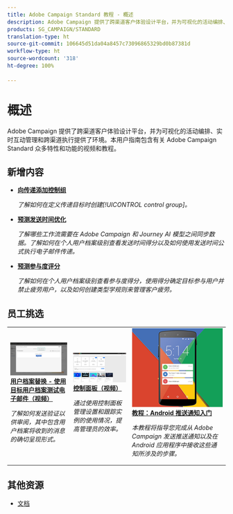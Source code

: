 ```yaml
---
title: Adobe Campaign Standard 教程 - 概述
description: Adobe Campaign 提供了跨渠道客户体验设计平台，并为可视化的活动编排、实时互动管理和跨渠道执行提供了环境。本用户指南包含有关 Adobe Campaign Standard 众多特性和功能的视频和教程。
products: SG_CAMPAIGN/STANDARD
translation-type: ht
source-git-commit: 106645d51da04a8457c73096865329bd0b87381d
workflow-type: ht
source-wordcount: '318'
ht-degree: 100%

---
```



# 概述

Adobe Campaign 提供了跨渠道客户体验设计平台，并为可视化的活动编排、实时互动管理和跨渠道执行提供了环境。本用户指南包含有关 Adobe Campaign Standard 众多特性和功能的视频和教程。

## 新增内容

* **[向传递添加控制组](/help/communication-channels/email/control-groups.md)**

   *了解如何在定义传递目标时创建[!UICONTROL control group]。*

* **[预测发送时间优化](/help/communication-channels/email/ai-powered-emails/predictive-send-time-optimization.md)**

   *了解哪些工作流需要在 Adobe Campaign 和 Journey AI 模型之间同步数据。了解如何在个人用户档案级别查看发送时间得分以及如何使用发送时间公式执行电子邮件传递。*

* **[预测参与度评分](/help/communication-channels/email/ai-powered-emails/predictive-engagement-scoring.md)**

   *了解如何在个人用户档案级别查看参与度得分，使用得分确定目标参与用户并禁止疲劳用户，以及如何创建类型学规则来管理客户疲劳。*

## 员工挑选

<table>
<tr>
  <td>
    <a href="./communication-channels/email/profile-substitution.md"> 
      <img alt="用户档案替换 - 使用目标用户档案测试电子邮件（视频）" src="./assets/substitution_tab.png"/>
    </a>
    <div>
      <a href="./communication-channels/email/profile-substitution.md">
    <strong>用户档案替换 - 使用目标用户档案测试电子邮件（视频）</strong>
    </a>
    </div>
    <p>
    <em>了解如何发送验证以供审阅，其中包含用户档案将收到的消息的确切呈现形式。</em>
    <p>
  </td>
   <td>
    <a href="./administrating/control-panel/control-panel-overview.md">
      <img alt="控制面板（视频）" src="./assets/control-panel.png" />
    </a>
    <div>
    <a href="./administrating/control-panel/control-panel-overview.md">
    <strong>控制面板（视频）</strong>
    </a>
    </div>
    <p>
    <em> 通过使用控制面板管理设置和跟踪实例的使用情况，提高管理员的效率。</em>
    <p>
  </td>
  <td>
    <a href="https://docs.adobe.com/content/help/zh-Hans/campaign-standard-learn/getting-started-with-push-notifications-android/introduction.html">
      <img alt="教程：Android 推送通知入门" src="./assets/push-for-android.png" />
    </a>
    <div>
      <a href="https://docs.adobe.com/content/help/zh-Hans/campaign-standard-learn/getting-started-with-push-notifications-android/introduction.html">
    <strong>教程：Android 推送通知入门</strong>
    </a>
    </div>
    <p>
    <em>本教程将指导您完成从 Adobe Campaign 发送推送通知以及在 Android 应用程序中接收这些通知所涉及的步骤。 </em>
    <p>
  </td>
</tr>
</table>

## 其他资源

* [文档](https://docs.adobe.com/content/help/zh-Hans/campaign-standard/using/campaign-standard-home.html)
